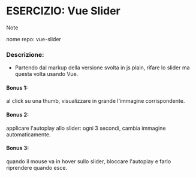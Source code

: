 # ESERCIZIO:  Vue Slider

> [!NOTE]
>
> nome repo: vue-slider

### Descrizione:
- Partendo dal markup della versione svolta in js plain, rifare lo slider ma questa volta usando Vue.

#### Bonus 1:
al click su una thumb, visualizzare in grande l'immagine corrispondente.

#### Bonus 2:
applicare l'autoplay allo slider: ogni 3 secondi, cambia immagine automaticamente.

#### Bonus 3:
quando il mouse va in hover sullo slider, bloccare l'autoplay e farlo riprendere quando esce.

